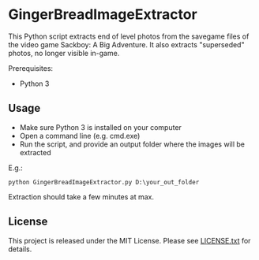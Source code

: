 GingerBreadImageExtractor
==========

This Python script extracts end of level photos from the savegame files of the video game Sackboy: A Big Adventure. It also extracts "superseded" photos, no longer visible in-game.

Prerequisites:
* Python 3

Usage
----------

* Make sure Python 3 is installed on your computer
* Open a command line (e.g. cmd.exe)
* Run the script, and provide an output folder where the images will be extracted

E.g.:

`python GingerBreadImageExtractor.py D:\your_out_folder`

Extraction should take a few minutes at max.

License
------------

This project is released under the MIT License. Please see [LICENSE.txt](LICENSE.txt) for details.
